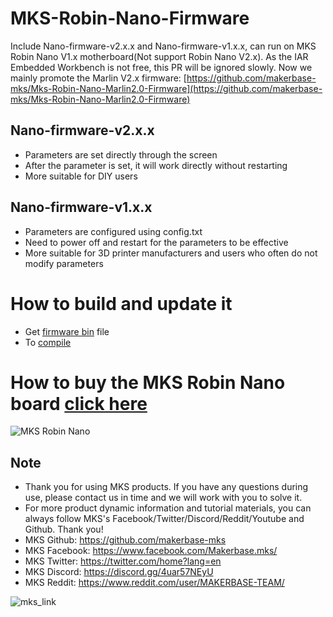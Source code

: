 # MKS-Robin-Nano-Firmware
Include Nano-firmware-v2.x.x and Nano-firmware-v1.x.x, can run on MKS Robin Nano V1.x motherboard(Not support Robin Nano V2.x).
As the IAR Embedded Workbench is not free, this PR will be ignored slowly. Now we mainly promote the Marlin V2.x firmware: [https://github.com/makerbase-mks/Mks-Robin-Nano-Marlin2.0-Firmware](https://github.com/makerbase-mks/Mks-Robin-Nano-Marlin2.0-Firmware)
## Nano-firmware-v2.x.x
- Parameters are set directly through the screen
- After the parameter is set, it will work directly without restarting
- More suitable for DIY users
## Nano-firmware-v1.x.x
- Parameters are configured using config.txt
- Need to power off and restart for the parameters to be effective
- More suitable for 3D printer manufacturers and users who often do not modify parameters

# How to build and update it
- Get [firmware bin](https://github.com/makerbase-mks/MKS-Robin-Nano) file
- To [compile](https://github.com/makerbase-mks/MKS-Robin-Nano-Firmware/wiki/How-to-build-update-nano-firmware)

# How to buy the MKS Robin Nano board [click here](https://pt.aliexpress.com/item/33013776323.html?spm=a2g03.12010612.8148356.1.6065788ea0s5gT)
![MKS Robin Nano](https://github.com/makerbase-mks/MKS-Robin-Nano-Firmware/blob/Nano-firmware-v2.x.x/Picture/MKS_Robin_Nano.png)

## Note
- Thank you for using MKS products. If you have any questions during use, please contact us in time and we will work with you to solve it.
- For more product dynamic information and tutorial materials, you can always follow MKS's Facebook/Twitter/Discord/Reddit/Youtube and Github. Thank you!
- MKS Github: https://github.com/makerbase-mks  
- MKS Facebook: https://www.facebook.com/Makerbase.mks/  
- MKS Twitter: https://twitter.com/home?lang=en  
- MKS Discord: https://discord.gg/4uar57NEyU
- MKS Reddit: https://www.reddit.com/user/MAKERBASE-TEAM/ 

![mks_link](https://user-images.githubusercontent.com/12979070/149612553-3fffbd26-e68c-4e63-af8d-d31df7ae400c.png)
